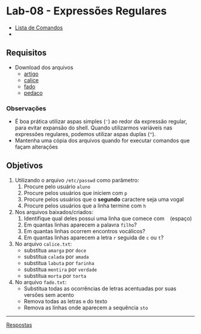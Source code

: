 # Lab-08 - Expressões Regulares

- [Lista de Comandos](../comandos.md)
-

## Requisitos

- Download dos arquivos
  - [artigo](files/artigo.txt)
  - [calice](files/calice.txt)
  - [fado](files/fado.txt)
  - [pedaco](files/pedaco.txt)

### Observações

- É boa prática utilizar aspas simples (`'`) ao redor da expressão regular, para evitar expansão do shell.  Quando utilizarmos variáveis nas expressões regulares, podemos utilizar aspas duplas (`"`).
- Mantenha uma cópia dos arquivos quando for executar comandos que façam alterações

## Objetivos

1. Utilizando o arquivo `/etc/passwd` como parâmetro:
    1. Procure pelo usuário `aluno`
    2. Procure pelos usuários que iniciem com `p`
    3. Procure pelos usuários que o **segundo** caractere seja uma vogal
    4. Procure pelos usuários que a linha termine com `h`
2. Nos arquivos baixados/criados:
    1. Identifique qual deles possui uma linha que comece com ` ` (espaço)
    2. Em quantas linhas aparecem a palavra `filho`?
    3. Em quantas linhas ocorrem encontros vocálicos?
    4. Em quantas linhas aparecem a letra `r` seguida de `c` ou `t`?
3. No arquivo `calice.txt`:
    - substitua `amarga` por `doce`
    - substitua `calada` por `amada`
    - substitua `labuta` por `farinha`
    - substitua `mentira` por `verdade`
    - substitua `morta` por `torta`
4. No arquivo `fado.txt`:
    - Substitua todas as ocorrências de letras acentuadas por suas versões sem acento
    - Remova todas as letras `m` do texto
    - Remova as linhas onde aparecem a sequência `sto`

------------
[Respostas](respostas.md)
